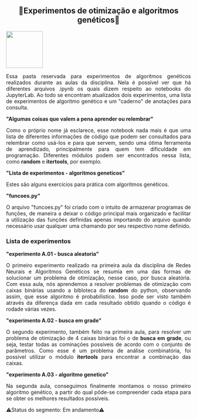 <h2 align="center"> 🧬Experimentos de otimização e algoritmos genéticos💉 </h2>

<img src="https://user-images.githubusercontent.com/107013536/225460843-633e8f40-683f-4d8f-a420-c627d1d0a459.png" width="100" hight="100">

<p align="justify">
Essa pasta reservada para experimentos de algoritmos genéticos realizados durante as aulas da disciplina. Nela é possível ver que há diferentes arquivos .ipynb os quais dizem respeito ao notebooks do JupyterLab. Ao todo se encontram atualizados dois experimentos, uma lista de experimentos de algoritmo genético e um "caderno" de anotações para consulta.
</p>

<summary><b>"Algumas coisas que valem a pena aprender ou relembrar"</b></summary>
<p align="justify">
Como o próprio nome já esclarece, esse notebook nada mais é que uma lista de diferentes informações de código que podem ser consultados para relembrar como usá-los e para que servem, sendo uma ótima ferramenta de aprendizado, principalmente para quem tem dificuldade em programação. Diferentes módulos podem ser encontrados nessa lista, como <b>random</b> e <b>itertools</b>, por exemplo.
</p>

<summary><b>"Lista de experimentos - algoritmos geneticos"</b></summary>
<p align="justify">
Estes são alguns exercícios para prática com algoritmos genéticos.
</p>

<summary><b>"funcoes.py"</b></summary>
<p align="justify">
O arquivo "funcoes.py" foi criado com o intuito de armazenar programas de funções, de maneira a deixar o código principal mais organizado e facilitar a utilização das funções definidas apenas importando do arquivo quando necessário usar qualquer uma chamando por seu respectivo nome definido.
</p>

<h3> Lista de experimentos </h3>
<summary><b>"experimento A.01 - busca aleatoria"</b></summary>
<p align="justify">
O primeiro experimento realizado na primeira aula da disciplina de Redes Neurais e Algoritmos Genéticos se resumia em uma das formas de solucionar um problema de otimização, nesse caso, por busca aleatória. Com essa aula, nós aprendemos a resolver problemas de otimização com caixas binárias usando a bibloteca do <b>random</b> do python, observando assim, que esse algoritmo é probabilístico. Isso pode ser visto também através da diferença dada em cada resultado obtido quando o código é rodade várias vezes.
</p>

<summary><b>"experimento A.02 - busca em grade"</b></summary>
<p align="justify">
O segundo experimento, também feito na primeira aula, para resolver um problema de otimização de 4 caixas binárias foi o de <b>busca em grade</b>, ou seja, testar todas as cominações possíveis de acordo com o conjunto de parâmetros. Como esse é um problema de análise combinatória, foi possível utilizar o módulo <b>itertools</b> para encontrar a combinação das caixas.
</p>

<summary><b>"experimento A.03 - algoritmo genetico"</b></summary>
<p align="justify">
Na segunda aula, conseguimos finalmente montamos o nosso primeiro algoritmo genético, a partir do qual pôde-se compreender cada etapa para se obter os melhores resultados possíveis.
</p>

⚠️Status do segmento: Em andamento⚠️
